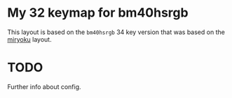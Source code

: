 # My 32 keymap for bm40hsrgb

This layout is based on the `bm40hsrgb` 34 key version that was based on the [miryoku](https://github.com/manna-harbour/miryoku) layout. 

# TODO

Further info about config.
